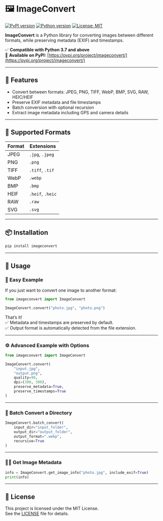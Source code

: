 # 🖼️ ImageConvert

[![PyPI version](https://img.shields.io/pypi/v/imageconvert.svg)](https://pypi.org/project/imageconvert/)
[![Python version](https://img.shields.io/pypi/pyversions/imageconvert.svg)](https://pypi.org/project/imageconvert/)
[![License: MIT](https://img.shields.io/badge/License-MIT-yellow.svg)](./LICENSE)

**ImageConvert** is a Python library for converting images between different formats, while preserving metadata (EXIF) and timestamps.

✅ **Compatible with Python 3.7 and above**  
🔗 **Available on PyPI:** [https://pypi.org/project/imageconvert/](https://pypi.org/project/imageconvert/)

---

## 🔧 Features

- Convert between formats: JPEG, PNG, TIFF, WebP, BMP, SVG, RAW, HEIC/HEIF
- Preserve EXIF metadata and file timestamps
- Batch conversion with optional recursion
- Extract image metadata including GPS and camera details

---

## 🧰 Supported Formats

| Format | Extensions       |
|--------|------------------|
| JPEG   | `.jpg`, `.jpeg`  |
| PNG    | `.png`           |
| TIFF   | `.tiff`, `.tif`  |
| WebP   | `.webp`          |
| BMP    | `.bmp`           |
| HEIF   | `.heif`, `.heic` |
| RAW    | `.raw`           |
| SVG    | `.svg`           |

---

## 📦 Installation

```bash
pip install imageconvert
```

---

## 🚀 Usage

### 🔁 Easy Example

If you just want to convert one image to another format:

```python
from imageconvert import ImageConvert

ImageConvert.convert("photo.jpg", "photo.png")
```

That’s it!  
✅ Metadata and timestamps are preserved by default.  
✅ Output format is automatically detected from the file extension.

---

### ⚙️ Advanced Example with Options

```python
from imageconvert import ImageConvert

ImageConvert.convert(
    "input.jpg",
    "output.png",
    quality=90,
    dpi=(300, 300),
    preserve_metadata=True,
    preserve_timestamps=True
)
```

---

### 📂 Batch Convert a Directory

```python
ImageConvert.batch_convert(
    input_dir="input_folder",
    output_dir="output_folder",
    output_format=".webp",
    recursive=True
)
```

---

### 🕵️‍♂️ Get Image Metadata

```python
info = ImageConvert.get_image_info("photo.jpg", include_exif=True)
print(info)
```

---

## 📄 License

This project is licensed under the MIT License.  
See the [LICENSE](./LICENSE) file for details.
```